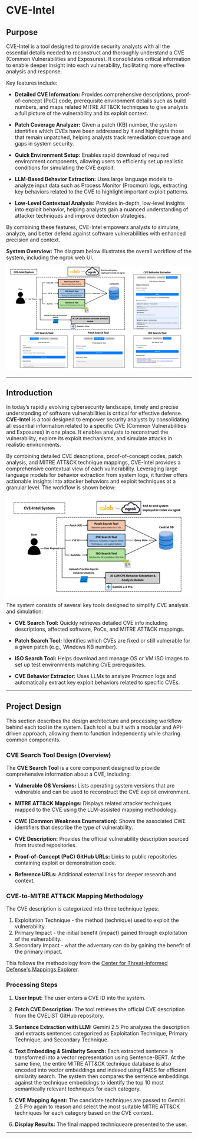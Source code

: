 # CVE-Intel
## Purpose

CVE-Intel is a tool designed to provide security analysts with all the essential details needed to reconstruct and thoroughly understand a CVE (Common Vulnerabilities and Exposures). It consolidates critical information to enable deeper insight into each vulnerability, facilitating more effective analysis and response.

Key features include:

- **Detailed CVE Information:** Provides comprehensive descriptions, proof-of-concept (PoC) code, prerequisite environment details such as build numbers, and maps related MITRE ATT&CK techniques to give analysts a full picture of the vulnerability and its exploit context.

- **Patch Coverage Analyzer:** Given a patch (KB) number, the system identifies which CVEs have been addressed by it and highlights those that remain unpatched, helping analysts track remediation coverage and gaps in system security.

- **Quick Environment Setup:** Enables rapid download of required environment components, allowing users to efficiently set up realistic conditions for simulating the CVE exploit.

- **LLM-Based Behavior Extraction:** Uses large language models to analyze input data such as Process Monitor (Procmon) logs, extracting key behaviors related to the CVE to highlight important exploit patterns.

- **Low-Level Contextual Analysis:** Provides in-depth, low-level insights into exploit behavior, helping analysts gain a nuanced understanding of attacker techniques and improve detection strategies.

By combining these features, CVE-Intel empowers analysts to simulate, analyze, and better defend against software vulnerabilities with enhanced precision and context.

**System Overview:**
The diagram below illustrates the overall workflow of the system, including the ngrok web UI.

![System Architecture](./img/system.png)

---

## Introduction

In today’s rapidly evolving cybersecurity landscape, timely and precise understanding of software vulnerabilities is critical for effective defense. **CVE-Intel** is a tool designed to empower security analysts by consolidating all essential information related to a specific CVE (Common Vulnerabilities and Exposures) in one place. It enables analysts to reconstruct the vulnerability, explore its exploit mechanisms, and simulate attacks in realistic environments.

By combining detailed CVE descriptions, proof-of-concept codes, patch analysis, and MITRE ATT&CK technique mappings, CVE-Intel provides a comprehensive contextual view of each vulnerability. Leveraging large language models for behavior extraction from system logs, it further offers actionable insights into attacker behaviors and exploit techniques at a granular level. The workflow is shown below:
![System Architecture](./img/architecture.png)

The system consists of several key tools designed to simplify CVE analysis and simulation:

- **CVE Search Tool:** Quickly retrieves detailed CVE info including descriptions, affected software, PoCs, and MITRE ATT&CK mappings.

- **Patch Search Tool:** Identifies which CVEs are fixed or still vulnerable for a given patch (e.g., Windows KB number).

- **ISO Search Tool:** Helps download and manage OS or VM ISO images to set up test environments matching CVE prerequisites.

- **CVE Behavior Extractor:** Uses LLMs to analyze Procmon logs and automatically extract key exploit behaviors related to specific CVEs.

---

## Project Design
This section describes the design architecture and processing workflow behind each tool in the system. Each tool is built with a modular and API-driven approach, allowing them to function independently while sharing common components.

### CVE Search Tool Design (Overview)
The **CVE Search Tool** is a core component designed to provide comprehensive information about a CVE, including:

- **Vulnerable OS Versions:**  Lists operating system versions that are vulnerable and can be used to reconstruct the CVE exploit environment.

- **MITRE ATT&CK Mappings:**  Displays related attacker techniques mapped to the CVE using the LLM-assisted mapping methodology.

- **CWE (Common Weakness Enumeration):**  Shows the associated CWE identifiers that describe the type of vulnerability.

- **CVE Description:**  Provides the official vulnerability description sourced from trusted repositories.

- **Proof-of-Concept (PoC) GitHub URLs:**  Links to public repositories containing exploit or demonstration code.

- **Reference URLs:**  Additional external links for deeper research and context.

### CVE-to-MITRE ATT&CK Mapping Methodology

The CVE description is categorized into three technique types:

1. Exploitation Technique - the method (technique) used to exploit the vulnerability.
2. Primary Impact - the initial benefit (impact) gained through exploitation of the vulnerability.
3. Secondary Impact - what the adversary can do by gaining the benefit of the primary impact.

This follows the methodology from the [Center for Threat-Informed Defense's Mappings Explorer](https://center-for-threat-informed-defense.github.io/mappings-explorer/about/methodology/cve-methodology/).

### Processing Steps

1. **User Input:**  The user enters a CVE ID into the system.

2. **Fetch CVE Description:**  The tool retrieves the official CVE description from the CVELIST GitHub repository.

3. **Sentence Extraction with LLM:**  Gemini 2.5 Pro analyzes the description and extracts sentences categorized as Exploitation Technique, Primary Technique, and Secondary Technique.

4. **Text Embedding & Similarity Search:**  Each extracted sentence is transformed into a vector representation using Sentence-BERT. At the same time, the entire MITRE ATT&CK technique database is also encoded into vector embeddings and indexed using FAISS for efficient similarity search. The system then compares the sentence embeddings against the technique embeddings to identify the top 10 most semantically relevant techniques for each category.

5. **CVE Mapping Agent:**  The candidate techniques are passed to Gemini 2.5 Pro again to reason and select the most suitable MITRE ATT&CK techniques for each category based on the CVE context.

6. **Display Results:**  The final mapped techniqueare presented to the user.

---





